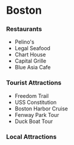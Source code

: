 # Boston

### Restaurants
- Pelino's
- Legal Seafood
- Chart House
- Capital Grille
- Blue Asia Cafe

### Tourist Attractions
- Freedom Trail
- USS Constitution
- Boston Harbor Cruise
- Fenway Park Tour
- Duck Boat Tour

### Local Attractions
